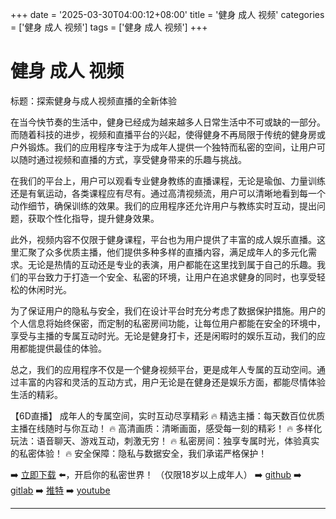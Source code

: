 +++
date = '2025-03-30T04:00:12+08:00'
title = '健身 成人 视频'
categories = ['健身 成人 视频']
tags = ['健身 成人 视频']
+++

# 健身 成人 视频

标题：探索健身与成人视频直播的全新体验

在当今快节奏的生活中，健身已经成为越来越多人日常生活中不可或缺的一部分。而随着科技的进步，视频和直播平台的兴起，使得健身不再局限于传统的健身房或户外锻炼。我们的应用程序专注于为成年人提供一个独特而私密的空间，让用户可以随时通过视频和直播的方式，享受健身带来的乐趣与挑战。

在我们的平台上，用户可以观看专业健身教练的直播课程，无论是瑜伽、力量训练还是有氧运动，各类课程应有尽有。通过高清视频流，用户可以清晰地看到每一个动作细节，确保训练的效果。我们的应用程序还允许用户与教练实时互动，提出问题，获取个性化指导，提升健身效果。

此外，视频内容不仅限于健身课程，平台也为用户提供了丰富的成人娱乐直播。这里汇聚了众多优质主播，他们提供多种多样的直播内容，满足成年人的多元化需求。无论是热情的互动还是专业的表演，用户都能在这里找到属于自己的乐趣。我们的平台致力于打造一个安全、私密的环境，让用户在追求健身的同时，也享受轻松的休闲时光。

为了保证用户的隐私与安全，我们在设计平台时充分考虑了数据保护措施。用户的个人信息将始终保密，而定制的私密房间功能，让每位用户都能在安全的环境中，享受与主播的专属互动时光。无论是健身打卡，还是闲暇时的娱乐互动，我们的应用都能提供最佳的体验。

总之，我们的应用程序不仅是一个健身视频平台，更是成年人专属的互动空间。通过丰富的内容和灵活的互动方式，用户无论是在健身还是娱乐方面，都能尽情体验生活的精彩。

【6D直播】
成年人的专属空间，实时互动尽享精彩
🔥 精选主播：每天数百位优质主播在线随时与你互动！
🔥 高清画质：清晰画面，感受每一刻的精彩！
🔥 多样化玩法：语音聊天、游戏互动，刺激无穷！
🔥 私密房间：独享专属时光，体验真实的私密体验！
🔥 安全保障：隐私与数据安全，我们承诺严格保护！

➡️ [立即下载](https://down123.s3.ap-east-1.amazonaws.com/down/down.html?channelCode=blog) ⬅️，开启你的私密世界！ （仅限18岁以上成年人）
➡️ [github](https://aldult-live.github.io/)
➡️ [gitlab](https://seo-09598d.gitlab.io/)
➡️ [推特](https://x.com/wegame33)
➡️ [youtube](https://www.youtube.com/@6Dlive)

---
